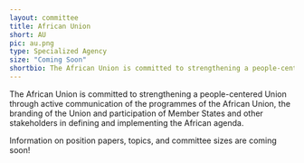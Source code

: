 ```yaml
---
layout: committee
title: African Union
short: AU
pic: au.png
type: Specialized Agency
size: "Coming Soon"
shortbio: The African Union is committed to strengthening a people-centered Union through active communication of the programmes of the African Union, the branding of the Union and participation of Member States and other stakeholders in defining and implementing the African agenda.
---
```


The African Union is committed to strengthening a people-centered Union through active communication of the programmes of the African Union, the branding of the Union and participation of Member States and other stakeholders in defining and implementing the African agenda.

Information on position papers, topics, and committee sizes are coming soon!
